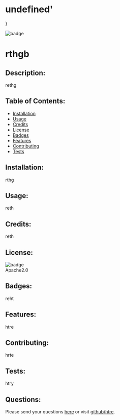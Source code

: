 # undefined'
  }



![badge](https://img.shields.io/badge/license-undefined-brightgreen)<br />

  # rthgb 
  ## Description:
  rethg
  ## Table of Contents:
  * [Installation](#Installation)
  * [Usage](#Usage)
  * [Credits](#Credits)
  * [License](#License)
  * [Badges](#Badges)
  * [Features](#Features)
  * [Contributing](#Contributing)
  * [Tests](#Tests)
  ## Installation:
  rthg
  ## Usage:
  reth
  ## Credits:
  reth
  ## License:
  ![badge](https://img.shields.io/badge/license-undefined-brightgreen)<br />
  Apache2.0
  ## Badges:  
  reht
  ## Features:
  htre
  ## Contributing:
  hrte
  ## Tests:
  htry
  ## Questions:
  Please send your questions [here](mailto:rtehy?subject=[GitHub]%20Dev%20Connect) or visit [github/htre](https://github.com/htre).